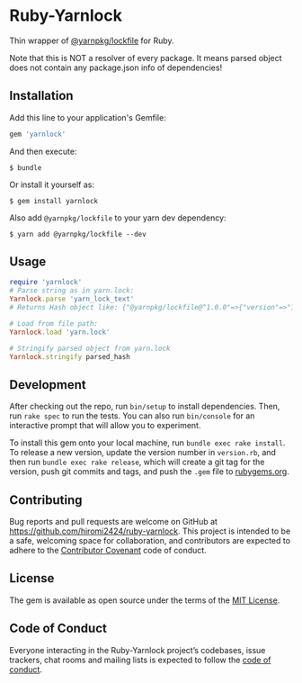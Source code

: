 # Ruby-Yarnlock

Thin wrapper of [@yarnpkg/lockfile](https://yarnpkg.com/ja/package/@yarnpkg/lockfile) for Ruby.

Note that this is NOT a resolver of every package.
It means parsed object does not contain any package.json info of dependencies!

## Installation

Add this line to your application's Gemfile:

```ruby
gem 'yarnlock'
```

And then execute:

    $ bundle

Or install it yourself as:

    $ gem install yarnlock

Also add `@yarnpkg/lockfile` to your yarn dev dependency:

    $ yarn add @yarnpkg/lockfile --dev


## Usage

```ruby
require 'yarnlock'
# Parse string as in yarn.lock:
Yarnlock.parse 'yarn_lock_text'
# Returns Hash object like: {"@yarnpkg/lockfile@^1.0.0"=>{"version"=>"1.0.0", "resolved"=>"https://registry.yarnpkg.com/@yarnpkg/lockfile/-/lockfile-1.0.0.tgz#33d1dbb659a23b81f87f048762b35a446172add3"}}

# Load from file path:
Yarnlock.load 'yarn.lock'

# Stringify parsed object from yarn.lock
Yarnlock.stringify parsed_hash
```

## Development

After checking out the repo, run `bin/setup` to install dependencies. Then, run `rake spec` to run the tests. You can also run `bin/console` for an interactive prompt that will allow you to experiment.

To install this gem onto your local machine, run `bundle exec rake install`. To release a new version, update the version number in `version.rb`, and then run `bundle exec rake release`, which will create a git tag for the version, push git commits and tags, and push the `.gem` file to [rubygems.org](https://rubygems.org).

## Contributing

Bug reports and pull requests are welcome on GitHub at https://github.com/hiromi2424/ruby-yarnlock. This project is intended to be a safe, welcoming space for collaboration, and contributors are expected to adhere to the [Contributor Covenant](http://contributor-covenant.org) code of conduct.

## License

The gem is available as open source under the terms of the [MIT License](https://opensource.org/licenses/MIT).

## Code of Conduct

Everyone interacting in the Ruby-Yarnlock project’s codebases, issue trackers, chat rooms and mailing lists is expected to follow the [code of conduct](https://github.com/hiromi2424/ruby-yarnlock/blob/master/CODE_OF_CONDUCT.md).
